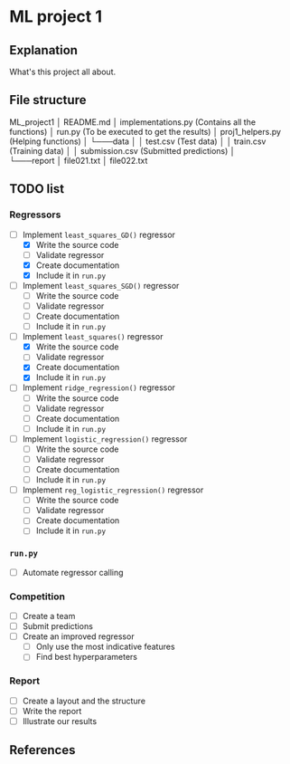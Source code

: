 # ML project 1

## Explanation

What's this project all about.


## File structure

ML_project1
│   README.md
│   implementations.py      (Contains all the functions)
│   run.py                  (To be executed to get the results)
│   proj1_helpers.py        (Helping functions)
│
└───data
│   │   test.csv	    (Test data)
│   │   train.csv	    (Training data)
│   │   submission.csv      (Submitted predictions)
│   
└───report
    │   file021.txt
    │   file022.txt


## TODO list

### Regressors
- [ ] Implement `least_squares_GD()` regressor
  - [x] Write the source code
  - [ ] Validate regressor
  - [x] Create documentation
  - [x] Include it in `run.py`
- [ ] Implement `least_squares_SGD()` regressor
  - [ ] Write the source code
  - [ ] Validate regressor
  - [ ] Create documentation
  - [ ] Include it in `run.py`
- [ ] Implement `least_squares()` regressor
  - [x] Write the source code
  - [ ] Validate regressor
  - [x] Create documentation
  - [x] Include it in `run.py`
- [ ] Implement `ridge_regression()` regressor
  - [ ] Write the source code
  - [ ] Validate regressor
  - [ ] Create documentation
  - [ ] Include it in `run.py`
- [ ] Implement `logistic_regression()` regressor
  - [ ] Write the source code
  - [ ] Validate regressor
  - [ ] Create documentation
  - [ ] Include it in `run.py`
- [ ] Implement `reg_logistic_regression()` regressor
  - [ ] Write the source code
  - [ ] Validate regressor
  - [ ] Create documentation
  - [ ] Include it in `run.py`

### `run.py`
- [ ] Automate regressor calling

### Competition
- [ ] Create a team
- [ ] Submit predictions
- [ ] Create an improved regressor
  - [ ] Only use the most indicative features
  - [ ] Find best hyperparameters

### Report
- [ ] Create a layout and the structure
- [ ] Write the report
- [ ] Illustrate our results

## References

